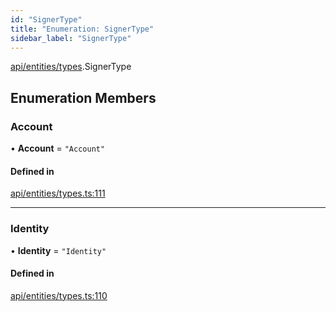 ```yaml
---
id: "SignerType"
title: "Enumeration: SignerType"
sidebar_label: "SignerType"
---
```


[api/entities/types](../../../../../modules/API/Entities/Types/Types.md).SignerType

## Enumeration Members

### Account

• **Account** = ``"Account"``

#### Defined in

[api/entities/types.ts:111](https://github.com/PolymeshAssociation/polymesh-sdk/blob/8a9158669/src/api/entities/types.ts#L111)

___

### Identity

• **Identity** = ``"Identity"``

#### Defined in

[api/entities/types.ts:110](https://github.com/PolymeshAssociation/polymesh-sdk/blob/8a9158669/src/api/entities/types.ts#L110)
